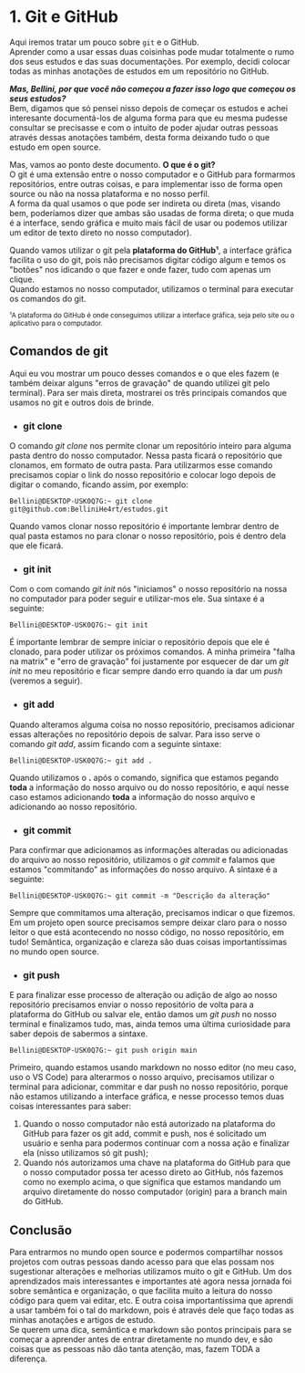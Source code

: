 # **1. Git e GitHub**
  Aqui iremos tratar um pouco sobre ```git``` e o GitHub.  
  Aprender como a usar essas duas coisinhas pode mudar totalmente o rumo dos seus estudos e das suas documentações. Por exemplo, decidi colocar todas as minhas anotações de estudos em um repositório no GitHub.  

  ***Mas, Bellini, por que você não começou a fazer isso logo que começou os seus estudos?***  
  Bem, digamos que só pensei nisso depois de começar os estudos e achei interesante documentá-los de alguma forma para que eu mesma pudesse consultar se precisasse e com o intuito de poder ajudar outras pessoas através dessas anotações também, desta forma deixando tudo o que estudo em open source.  
  
  Mas, vamos ao ponto deste documento. **O que é o git?**  
  O git é uma extensão entre o nosso computador e o GitHub para formarmos repositórios, entre outras coisas, e para implementar isso de forma open source ou não na nossa plataforma e no nosso perfil.  
  A forma da qual usamos o que pode ser indireta ou direta (mas, visando bem, poderíamos dizer que ambas são usadas de forma direta; o que muda é a interface, sendo gráfica e muito mais fácil de usar ou podemos utilizar um editor de texto direto no nosso computador).    

  Quando vamos utilizar o git pela **plataforma do GitHub¹**, a interface gráfica facilita o uso do git, pois não precisamos digitar código algum e temos os "botões" nos idicando o que fazer e onde fazer, tudo com apenas um clique.  
  Quando estamos no nosso computador, utilizamos o terminal para executar os comandos do git.   

  <small>¹A plataforma do GitHub é onde conseguimos utilizar a interface gráfica, seja pelo site ou o aplicativo para o computador. </small>  
  
  ## Comandos de git    
  Aqui eu vou mostrar um pouco desses comandos e o que eles fazem (e também deixar alguns "erros de gravação" de quando utilizei git pelo terminal). Para ser mais direta, mostrarei os três principais comandos que usamos no git e outros dois de brinde. 

  * ### git clone
  O comando *git clone* nos permite clonar um repositório inteiro para alguma pasta dentro do nosso computador. Nessa pasta ficará o repositório que clonamos, em formato de outra pasta. Para utilizarmos esse comando precisamos copiar o link do nosso repositório e colocar logo depois de digitar o comando, ficando assim, por exemplo:  

  ```
  Bellini@DESKTOP-USK0Q7G:~ git clone git@github.com:BelliniHe4rt/estudos.git
  ```

  Quando vamos clonar nosso repositório é importante lembrar dentro de qual pasta estamos no para clonar o nosso repositório, pois é dentro dela que ele ficará.
  
  * ### git init
  Com o com comando *git init* nós "iniciamos" o nosso repositório na nossa no computador para poder seguir e utilizar-mos ele. Sua sintaxe é a seguinte:

```
Bellini@DESKTOP-USK0Q7G:~ git init 
```

É importante lembrar de sempre iniciar o repositório depois que ele é clonado, para poder utilizar os próximos comandos. A minha primeira "falha na matrix" e "erro de gravação" foi justamente por esquecer de dar um *git init* no meu repositório e ficar sempre dando erro quando ia dar um *push* (veremos a seguir).

* ### git add
Quando alteramos alguma coisa no nosso repositório, precisamos adicionar essas alterações no repositório depois de salvar. Para isso serve o comando *git add*, assim ficando com a seguinte sintaxe:

```
Bellini@DESKTOP-USK0Q7G:~ git add .
```

Quando utilizamos o **.** após o comando, significa que estamos pegando **toda** a informação do nosso arquivo ou do nosso repositório, e aqui nesse caso estamos adicionando **toda** a informação do nosso arquivo e adicionando ao nosso repositório.

* ### git commit
Para confirmar que adicionamos as informações alteradas ou adicionadas do arquivo ao nosso repositório, utilizamos o *git commit* e falamos que estamos "commitando" as informações do nosso arquivo. A sintaxe é a seguinte:

```
Bellini@DESKTOP-USK0Q7G:~ git commit -m "Descrição da alteração"
```

Sempre que commitamos uma alteração, precisamos indicar o que fizemos. Em um projeto open source precisamos sempre deixar claro para o nosso leitor o que está acontecendo no nosso código, no nosso repositório, em tudo! Semântica, organização e clareza são duas coisas importantíssimas no mundo open source.

* ### git push
E para finalizar esse processo de alteração ou adição de algo ao nosso repositório precisamos enviar o nosso repositório de volta para a plataforma do GitHub ou salvar ele, então damos um *git push* no nosso terminal e finalizamos tudo, mas, ainda temos uma última curiosidade para saber depois de sabermos a sintaxe.

```
Bellini@DESKTOP-USK0Q7G:~ git push origin main
```

Primeiro, quando estamos usando markdown no nosso editor (no meu caso, uso o VS Code) para alterarmos o nosso arquivo, precisamos utilizar o terminal para adicionar, commitar e dar push no nosso repositório, porque não estamos utilizando a interface gráfica, e nesse processo temos duas coisas interessantes para saber:

1. Quando o nosso computador não está autorizado na plataforma do GitHub para fazer os git add, commit e push, nos é solicitado um usuário e senha para podermos continuar com a nossa ação e finalizar ela (nisso utilizamos só git push);
2. Quando nós autorizamos uma chave na plataforma do GitHub para que o nosso computador possa ter acesso direto ao GitHub, nós fazemos como no exemplo acima, o que significa que estamos mandando um arquivo diretamente do nosso computador (origin) para a branch main do GitHub.

## **Conclusão**
Para entrarmos no mundo open source e podermos compartilhar nossos projetos com outras pessoas dando acesso para que elas possam nos sugestionar alterações e melhorias utilizamos muito o git e GitHub. Um dos aprendizados mais interessantes e importantes até agora nessa jornada foi sobre semântica e organização, o que facilita muito a leitura do nosso código para quem vai editar, etc. E outra coisa importantíssima que aprendi a usar também foi o tal do markdown, pois é através dele que faço todas as minhas anotações e artigos de estudo.  
Se querem uma dica, semântica e markdown são pontos principais para se começar a aprender antes de entrar diretamente no mundo dev, e são coisas que as pessoas não dão tanta atenção, mas, fazem TODA a diferença.